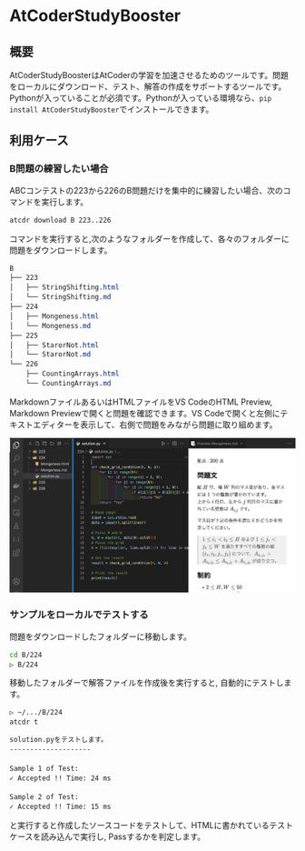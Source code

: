 # AtCoderStudyBooster

## 概要

AtCoderStudyBoosterはAtCoderの学習を加速させるためのツールです。問題をローカルにダウンロード、テスト、解答の作成をサポートするツールです。Pythonが入っていることが必須です。Pythonが入っている環境なら、`pip install AtCoderStudyBooster`でインストールできます。

## 利用ケース

### B問題の練習したい場合

ABCコンテストの223から226のB問題だけを集中的に練習したい場合、次のコマンドを実行します。

```sh
atcdr download B 223..226
```

コマンドを実行すると,次のようなフォルダーを作成して、各々のフォルダーに問題をダウンロードします。

```css
B
├── 223
│   ├── StringShifting.html
│   └── StringShifting.md
├── 224
│   ├── Mongeness.html
│   └── Mongeness.md
├── 225
│   ├── StarorNot.html
│   └── StarorNot.md
└── 226
    ├── CountingArrays.html
    └── CountingArrays.md
```

MarkdownファイルあるいはHTMLファイルをVS CodeのHTML Preview, Markdown Previewで開くと問題を確認できます。VS Codeで開くと左側にテキストエディターを表示して、右側で問題をみながら問題に取り組めます。

![demo画像](./.images/demo1.png)

### サンプルをローカルでテストする

問題をダウンロードしたフォルダーに移動します。

```sh
cd B/224
▷ B/224
```

移動したフォルダーで解答ファイルを作成後を実行すると, 自動的にテストします。
```sh
▷ ~/.../B/224
atcdr t
```

```sh
solution.pyをテストします。
--------------------

Sample 1 of Test:
✓ Accepted !! Time: 24 ms

Sample 2 of Test:
✓ Accepted !! Time: 15 ms
```
と実行すると作成したソースコードをテストして、HTMLに書かれているテストケースを読み込んで実行し, Passするかを判定します。
